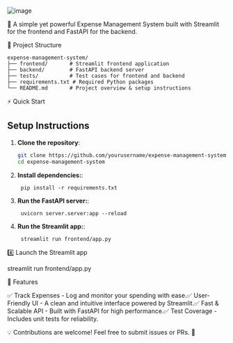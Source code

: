 ![image](https://github.com/user-attachments/assets/772d0174-9ca2-45b6-8415-e7caa32c0f62)

🚀 A simple yet powerful Expense Management System built with Streamlit for the frontend and FastAPI for the backend.

📂 Project Structure
 ```commandline
expense-management-system/
├── frontend/       # Streamlit frontend application
├── backend/        # FastAPI backend server
├── tests/          # Test cases for frontend and backend
├── requirements.txt # Required Python packages
└── README.md       # Project overview & setup instructions
 ```
⚡ Quick Start

## Setup Instructions

1. **Clone the repository**:
   ```bash
   git clone https://github.com/yourusername/expense-management-system.git
   cd expense-management-system
   ```
1. **Install dependencies:**:   
   ```commandline
    pip install -r requirements.txt
   ```
1. **Run the FastAPI server:**:   
   ```commandline
    uvicorn server.server:app --reload
   ```
1. **Run the Streamlit app:**:   
   ```commandline
    streamlit run frontend/app.py
   ```

4️⃣ Launch the Streamlit app

streamlit run frontend/app.py

🎯 Features

✅ Track Expenses - Log and monitor your spending with ease.✅ User-Friendly UI - A clean and intuitive interface powered by Streamlit.✅ Fast & Scalable API - Built with FastAPI for high performance.✅ Test Coverage - Includes unit tests for reliability.

💡 Contributions are welcome! Feel free to submit issues or PRs. 🚀

